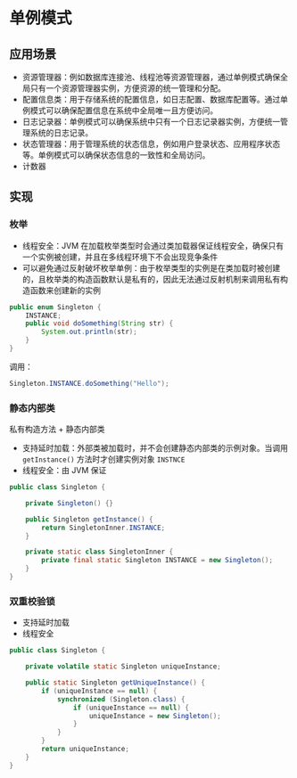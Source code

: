 # 单例模式
## 应用场景
- 资源管理器：例如数据库连接池、线程池等资源管理器，通过单例模式确保全局只有一个资源管理器实例，方便资源的统一管理和分配。
- 配置信息类：用于存储系统的配置信息，如日志配置、数据库配置等。通过单例模式可以确保配置信息在系统中全局唯一且方便访问。
- 日志记录器：单例模式可以确保系统中只有一个日志记录器实例，方便统一管理系统的日志记录。
- 状态管理器：用于管理系统的状态信息，例如用户登录状态、应用程序状态等。单例模式可以确保状态信息的一致性和全局访问。
- 计数器

## 实现
### 枚举
- 线程安全：JVM 在加载枚举类型时会通过类加载器保证线程安全，确保只有一个实例被创建，并且在多线程环境下不会出现竞争条件
- 可以避免通过反射破坏枚举单例：由于枚举类型的实例是在类加载时被创建的，且枚举类的构造函数默认是私有的，因此无法通过反射机制来调用私有构造函数来创建新的实例
```java
public enum Singleton {
    INSTANCE;
    public void doSomething(String str) {
        System.out.println(str);
    }
}
```
调用：
```java
Singleton.INSTANCE.doSomething("Hello");
```


### 静态内部类
私有构造方法 + 静态内部类
- 支持延时加载：外部类被加载时，并不会创建静态内部类的示例对象。当调用 `getInstance()` 方法时才创建实例对象 `INSTNCE`
- 线程安全：由 JVM 保证

```java
public class Singleton {

    private Singleton() {}

    public Singleton getInstance() {
        return SingletonInner.INSTANCE;
    }

    private static class SingletonInner {
        private final static Singleton INSTANCE = new Singleton();
    }
}
```

### 双重校验锁
- 支持延时加载
- 线程安全
```java
public class Singleton {

    private volatile static Singleton uniqueInstance;

    public static Singleton getUniqueInstance() {
        if (uniqueInstance == null) {
            synchronized (Singleton.class) {
                if (uniqueInstance == null) {
                    uniqueInstance = new Singleton();
                }
            } 
        }
        return uniqueInstance;
    }
}
```
